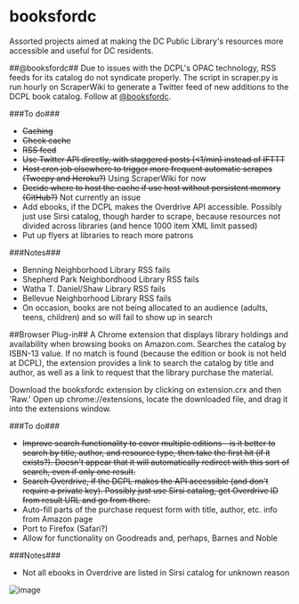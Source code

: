 # booksfordc
Assorted projects aimed at making the DC Public Library's resources more accessible and useful for DC residents.

##@booksfordc##
Due to issues with the DCPL's OPAC technology, RSS feeds for its catalog do not syndicate properly. The script in scraper.py is run hourly on ScraperWiki to generate a Twitter feed of new additions to the DCPL book catalog. Follow at [@booksfordc](https://twitter.com/booksfordc).

###To do###
* ~~Caching~~
* ~~Check cache~~
* ~~RSS feed~~
* ~~Use Twitter API directly, with staggered posts (<1/min) instead of IFTTT~~
* ~~Host cron job elsewhere to trigger more frequent automatic scrapes (Tweepy and Heroku?)~~ Using ScraperWiki for now
* ~~Decide where to host the cache if use host without persistent memory (GitHub?)~~ Not currently an issue
* Add ebooks, if the DCPL makes the Overdrive API accessible. Possibly just use Sirsi catalog, though harder to scrape, because resources not divided across libraries (and hence 1000 item XML limit passed)
* Put up flyers at libraries to reach more patrons

###Notes###
* Benning Neighborhood Library RSS fails
* Shepherd Park Neighbordhood Library RSS fails
* Watha T. Daniel/Shaw Library RSS fails
* Bellevue Neighborhood Library RSS fails
* On occasion, books are not being allocated to an audience (adults, teens, children) and so will fail to show up in search

##Browser Plug-in##
A Chrome extension that displays library holdings and availability when browsing books on Amazon.com. Searches the catalog by  ISBN-13 value. If no match is found (because the edition or book is not held at DCPL), the extension provides a link to search the catalog by title and author, as well as a link to request that the library purchase the material.

Download the booksfordc extension by clicking on extension.crx and then 'Raw.' Open up chrome://extensions, locate the downloaded file, and drag it into the extensions window.

###To do###
* ~~Improve search functionality to cover multiple editions—is it better to search by title, author, and resource type, then take the first hit (if it exists?). Doesn't appear that it will automatically redirect with this sort of search, even if only one result.~~
* ~~Search Overdrive, if the DCPL makes the API accessible (and don't require a private key). Possibly just use Sirsi catalog, get Overdrive ID from result URL and go from there.~~
* Auto-fill parts of the purchase request form with title, author, etc. info from Amazon page
* Port to Firefox (Safari?)
* Allow for functionality on Goodreads and, perhaps, Barnes and Noble

###Notes###
* Not all ebooks in Overdrive are listed in Sirsi catalog for unknown reason

![image](https://cloud.githubusercontent.com/assets/4269640/6477965/8fe3d6ac-c1f7-11e4-82a1-401a4ae68a88.png)
